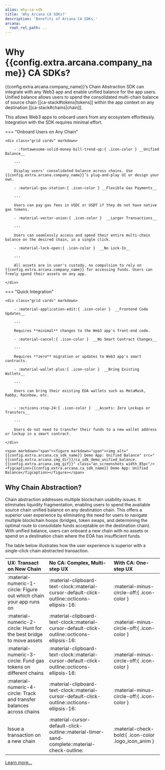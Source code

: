 ```yaml
---
alias: why-ca-sdk
title: 'Why Arcana CA SDKs?'
description: 'Benefits of Arcana CA SDKs.'
arcana:
  root_rel_path: ..
---
```


# Why {{config.extra.arcana.company_name}} CA SDKs?

{{config.extra.arcana.company_name}}’s Chain Abstraction SDK can integrate with any Web3 app and enable unified balance for the app users. Unified balance allows users to spend the consolidated multi-chain balance of source chain [[ca-stack#tokens|tokens]] within the app context on any destination [[ca-stack#chains|chain]]. 
    
This allows Web3 apps to onboard users from any ecosystem effortlessly. Integration with the SDK requires minimal effort.

=== "Onboard Users on Any Chain"

    <div class="grid cards" markdown>

        - :fontawesome-solid-money-bill-trend-up:{ .icon-color } __Unified Balance__

        ---

        Display users' consolidated balance across chains. Use {{config.extra.arcana.company_name}}’s plug-and-play UI or design your own.

        - :material-gas-station:{ .icon-color } __Flexible Gas Payments__

        ---

        Users can pay gas fees in USDC or USDT if they do not have native gas tokens.

        - :material-vector-union:{ .icon-color }  __Larger Transactions__

        ---

        Users can seamlessly access and spend their entire multi-chain balance on the desired chain, in a single click.
        
        - :material-lock-open:{ .icon-color }  __No Lock-In__

        ---

        All assets are in user's custody, no compulsion to rely on {{config.extra.arcana.company_name}} for accessing funds. Users can freely spend their assets on any app.

    </div>

=== "Quick Integration"

    <div class="grid cards" markdown>

        - :material-application-edit:{ .icon-color }  __Frontend Code Updates__

        ---

        Requires **minimal** changes to the Web3 app's front-end code.

        - :material-cancel:{ .icon-color }  __No Smart Contract Changes__
        
        ---
        
        Requires **zero** migration or updates to Web3 app's smart contracts.

        - :material-wallet-plus:{ .icon-color }  __Bring Existing Wallets__
        
        ---
        
        Users can bring their existing EOA wallets such as MetaMask, Rabby, Rainbow, etc.

        
        - :octicons-stop-24:{ .icon-color }  __Assets: Zero Lockups or Transfers__ 
        
        ---
        
        Users do not need to transfer their funds to a new wallet address or lockup in a smart contract.

    </div>
      
    <span markdown="span"><figure markdown="span"><img alt="{{config.extra.arcana.ca_sdk_name}} Demo App: Unified Balance" src="{{config.extra.arcana.img_dir}}/ca_sdk_demo_unified_balance.{{config.extra.arcana.img_gif}}" class="an_screenshots width_85pc"/><figcaption>{{config.extra.arcana.ca_sdk_name}} Demo App: Unified Balance</figcaption></figure></span>

## Why Chain Abstraction?

Chain abstraction addresses multiple blockchain usability issues. It eliminates liquidity fragmentation, enabling users to spend the available source chain unified balance on any destination chain. This offers a superior user experience by eliminating the need for users to navigate multiple blockchain hoops (bridges, token swaps, and determining the optimal route to consolidate funds acceptable on the destination chain). With unified balance, users can onboard a new chain with no assets or spend on a destination chain where the EOA has insufficient funds.

The table below illustrates how the user experience is superior with a single-click chain abstracted transaction.

| UX: Transact on New Chain     |  No CA: Complex, Multi-step UX   |  With CA: One-step UX |
| :---------- | :----------------------------------- | :-----------------------|
| :material-numeric-1-circle: Figure out which chain your app runs on       | :material-clipboard-text-clock::material-cursor-default-click-outline::octicons-ellipsis-16: | :material-minus-circle-off:{ .icon-color } |
| :material-numeric-2-circle: Hunt for the best bridge to move assets     | :material-clipboard-text-clock::material-cursor-default-click-outline::octicons-ellipsis-16:  | :material-minus-circle-off:{ .icon-color } |
| :material-numeric-3-circle: Fund gas tokens on different chains   | :material-clipboard-text-clock::material-cursor-default-click-outline::octicons-ellipsis-16:  | :material-minus-circle-off:{ .icon-color } |
| :material-numeric-4-circle: Track and transfer balances across chains   | :material-clipboard-text-clock::material-cursor-default-click-outline::octicons-ellipsis-16:  | :material-minus-circle-off:{ .icon-color } |
| Issue a transaction on a new chain  | :material-cursor-default-click-outline::material-timer-sand-complete::material-check-outline: | :material-check-bold:{ .icon-color .logo_icon_anim } |

[Learn more...](https://blog.arcana.network/)